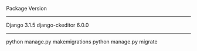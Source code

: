 Package         Version
--------------- -------

Django          3.1.5
django-ckeditor 6.0.0

--------------- -------
python manage.py makemigrations
python manage.py migrate
